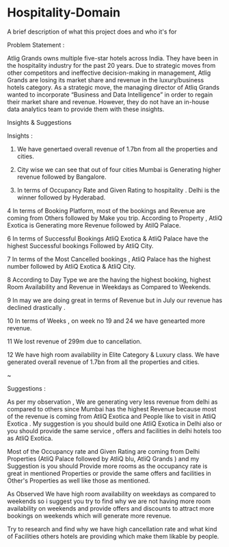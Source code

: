 # Hospitality-Domain



A brief description of what this project does and who it's for

Problem Statement :

Atlig Grands owns multiple five-star hotels across
India. They have been in the hospitality industry for
the past 20 years. Due to strategic moves from other
competitors and ineffective decision-making in
management, Atlig Grands are losing its market
share and revenue in the luxury/business hotels
category. As a strategic move, the managing
director of Atliq Grands wanted to incorporate
“Business and Data Intelligence” in order to regain
their market share and revenue. However, they do
not have an in-house data analytics team to provide
them with these insights.



Insights & Suggestions

Insights :

1. We have genertaed overall revenue of 1.7bn from all the properties and cities.

2. City wise we can see that out of four cities Mumbai is Generating higher revenue followed by Bangalore.

3. In terms of Occupancy Rate and Given Rating to hospitality . Delhi is the winner followed by Hyderabad.

4 In terms of Booking Platform, most of the bookings and Revenue are coming from Others followed by Make you trip. According to Property , AtliQ Exotica is Generating more Revenue followed by AtilQ Palace.

6 In terms of Successful Bookings AtliQ Exotica & AtliQ Palace have the highest Successful bookings Followed by AtliQ City.

7 In terms of the Most Cancelled bookings , AtliQ Palace has the highest number followed by AtliQ Exotica & AtliQ City.

8 According to Day Type we are the having the highest booking, highest Room Availability and Revenue in Weekdays as Compared to Weekends.

9 In may we are doing great in terms of Revenue but in July our revenue has declined drastically .

10 In terms of Weeks , on week no 19 and 24 we have genearted more revenue.

11 We lost revenue of 299m due to cancellation.

12 We have high room availability in Elite Category & Luxury class. We have generated overall revenue of 1.7bn from all the properties and cities.

~

Suggestions :

As per my observation , We are generating very less revenue from delhi as compared to others since Mumbai has the highest Revenue because most of
the revenue is coming from AtliQ Exotica and People like to visit in AtliQ Exotica . My suggestion is you should build one AtliQ Exotica in Delhi also or
you should provide the same service , offers and facilities in delhi hotels too as AtliQ Exotica.

Most of the Occupancy rate and Given Rating are coming from Delhi Properties (AtliQ Palace followed by AtliQ blu, AtliQ Grands ) and my Suggestion is you
should Provide more rooms as the occupancy rate is great in mentioned Properties or provide the same offers and facilities in Other's Properties as well
like those as mentioned.

As Observed We have high room availability on weekdays as compared to weekends so i suggest you try to find why we are not having more room
availability on weekends and provide offers and discounts to attract more bookings on weekends which will generate more revenue.

Try to research and find why we have high cancellation rate and what kind of
Facilities others hotels are providing which make them likable by people.
